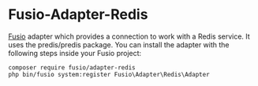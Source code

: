 Fusio-Adapter-Redis
=====

[Fusio] adapter which provides a connection to work with a Redis service. It 
uses the predis/predis package. You can install the adapter with the following 
steps inside your Fusio project:

    composer require fusio/adapter-redis
    php bin/fusio system:register Fusio\Adapter\Redis\Adapter

[Fusio]: http://fusio-project.org/
